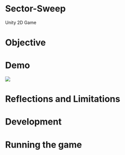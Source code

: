 # Sector-Sweep
Unity 2D Game

# Objective

# Demo

![](https://ibb.co/5FjX9Yr)


# Reflections and Limitations

# Development

# Running the game


